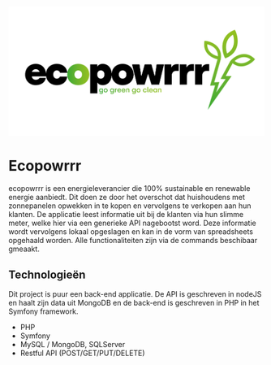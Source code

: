 <img src="eco-powrrr-logo.png"/>

# Ecopowrrr

ecopowrrr is een energieleverancier die 100% sustainable en renewable energie aanbiedt. 
Dit doen ze door het overschot dat huishoudens met  zonnepanelen opwekken in te kopen en vervolgens te verkopen aan hun klanten.
De applicatie leest informatie uit bij de klanten via hun slimme meter, welke hier via een generieke API nagebootst word. Deze informatie wordt vervolgens lokaal opgeslagen en kan in de vorm van spreadsheets opgehaald worden. Alle functionaliteiten zijn via de commands beschibaar gmeaakt.


## Technologieën

Dit project is puur een back-end applicatie. De API is geschreven in nodeJS en haalt zijn data uit MongoDB en de back-end is geschreven in PHP in het Symfony framework.

* PHP
* Symfony
* MySQL / MongoDB, SQLServer
* Restful API (POST/GET/PUT/DELETE)

